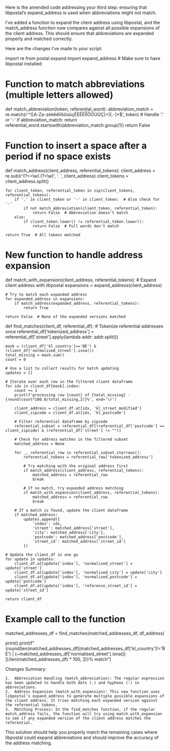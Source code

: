 Here is the amended code addressing your third step: ensuring that libpostal’s expand_address is used when abbreviations might not match.

I’ve added a function to expand the client address using libpostal, and the match_address function now compares against all possible expansions of the client address. This should ensure that abbreviations are expanded properly and matched correctly.

Here are the changes I’ve made to your script:

import re
from postal.expand import expand_address  # Make sure to have libpostal installed

# Function to match abbreviations (multiple letters allowed)
def match_abbreviation(token, referential_word):
    abbreviation_match = re.match(r'^([A-Za-zéèêëïîôöùüçÉÈÊËÏÎÔÖÙÜÇ]+)[.-]*$', token)  # Handle '.' or '-'
    if abbreviation_match:
        return referential_word.startswith(abbreviation_match.group(1))
    return False

# Function to insert a space after a period if no space exists
def match_address(client_address, referential_tokens):
    client_address = re.sub(r'(?<=\w)\.(?=\w)', '. ', client_address)
    client_tokens = client_address.split()

    for client_token, referential_token in zip(client_tokens, referential_tokens):
        if '.' in client_token or '-' in client_token:  # Also check for '-'
            if not match_abbreviation(client_token, referential_token):
                return False  # Abbreviation doesn't match
        else:
            if client_token.lower() != referential_token.lower():
                return False  # Full words don't match
            
    return True  # All tokens matched

# New function to handle address expansion
def match_with_expansion(client_address, referential_tokens):
    # Expand client address with libpostal
    expansions = expand_address(client_address)

    # Try to match each expanded address
    for expanded_address in expansions:
        if match_address(expanded_address, referential_tokens):
            return True
    
    return False  # None of the expanded versions matched

def find_matches(client_df, referential_df):
    # Tokenize referential addresses once
    referential_df['tokenized_address'] = referential_df['street'].apply(lambda addr: addr.split())

    mask = (client_df['kl_country']=='BE') & (client_df['normalised_street'].isna())
    total_missing = mask.sum()
    count = 0

    # Use a list to collect results for batch updating
    updates = []

    # Iterate over each row in the filtered client dataframe
    for idx in client_df[mask].index:
        count += 1
        print(f'processing row {count} of {total_missing} - {round(count*100.0/total_missing,2)}%', end='\r')
        
        client_address = client_df.at[idx, 'kl_street_modified']
        client_zipcode = client_df.at[idx, 'kl_postcode']

        # Filter referential dataframe by zipcode
        referential_subset = referential_df[(referential_df['postcode'] == client_zipcode) & (referential_df['street'] != "")]

        # Check for address matches in the filtered subset
        matched_address = None
        
        for _, referential_row in referential_subset.iterrows():
            referential_tokens = referential_row['tokenized_address']

            # Try matching with the original address first
            if match_address(client_address, referential_tokens):
                matched_address = referential_row
                break

            # If no match, try expanded address matching
            if match_with_expansion(client_address, referential_tokens):
                matched_address = referential_row
                break

        # If a match is found, update the client dataframe
        if matched_address:
            updates.append({
                'index': idx,
                'street': matched_address['street'],
                'city': matched_address['city'],
                'postcode': matched_address['postcode'],
                'street_id': matched_address['street_id']
            })

    # Update the client_df in one go
    for update in updates:
        client_df.at[update['index'], 'normalised_street'] = update['street']
        client_df.at[update['index'], 'normalised_city'] = update['city']
        client_df.at[update['index'], 'normalised_postcode'] = update['postcode']
        client_df.at[update['index'], 'reference_street_id'] = update['street_id']
    
    return client_df

# Example call to the function
matched_addresses_df = find_matches(matched_addresses_df, df_address)

print()
print(f"{round(len(matched_addresses_df[(matched_addresses_df['kl_country']!='BE') | (~matched_addresses_df['normalised_street'].isna()) ])/len(matched_addresses_df) * 100, 2)}% match")

Changes Summary:

	1.	Abbreviation Handling (match_abbreviation): The regular expression has been updated to handle both dots (.) and hyphens (-) in abbreviations.
	2.	Address Expansion (match_with_expansion): This new function uses libpostal’s expand_address to generate multiple possible expansions of the client address. It tries matching each expanded version against the referential tokens.
	3.	Matching Process: In the find_matches function, if the regular match_address fails, the function will try using match_with_expansion to see if any expanded version of the client address matches the referential.

This solution should help you properly match the remaining cases where libpostal could expand abbreviations and should improve the accuracy of the address matching.
